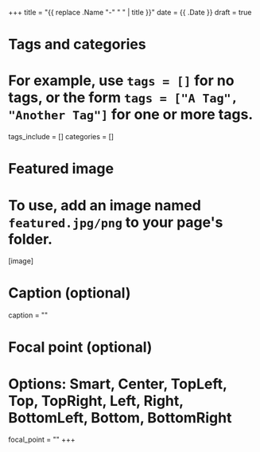 +++
title = "{{ replace .Name "-" " " | title }}"
date = {{ .Date }}
draft = true

# Tags and categories
# For example, use `tags = []` for no tags, or the form `tags = ["A Tag", "Another Tag"]` for one or more tags.
tags_include = []
categories = []

# Featured image
# To use, add an image named `featured.jpg/png` to your page's folder. 
[image]
  # Caption (optional)
  caption = ""

  # Focal point (optional)
  # Options: Smart, Center, TopLeft, Top, TopRight, Left, Right, BottomLeft, Bottom, BottomRight
  focal_point = ""
+++
